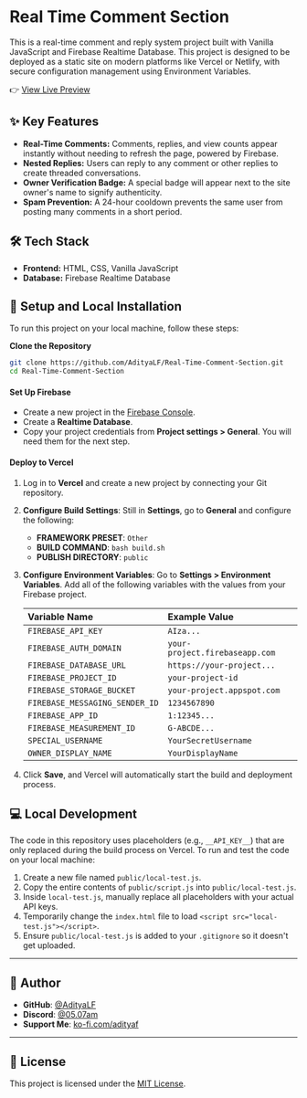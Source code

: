# Real Time Comment Section

This is a real-time comment and reply system project built with Vanilla JavaScript and Firebase Realtime Database. This project is designed to be deployed as a static site on modern platforms like Vercel or Netlify, with secure configuration management using Environment Variables.

👉 [View Live Preview](https://real-time-comment-section.vercel.app/)  

## ✨ Key Features

* **Real-Time Comments:** Comments, replies, and view counts appear instantly without needing to refresh the page, powered by Firebase.
* **Nested Replies:** Users can reply to any comment or other replies to create threaded conversations.
* **Owner Verification Badge:** A special badge will appear next to the site owner's name to signify authenticity.
* **Spam Prevention:** A 24-hour cooldown prevents the same user from posting many comments in a short period.

## 🛠️ Tech Stack

* **Frontend:** HTML, CSS, Vanilla JavaScript
* **Database:** Firebase Realtime Database

## 🚀 Setup and Local Installation

To run this project on your local machine, follow these steps:

**Clone the Repository**
```bash
git clone https://github.com/AdityaLF/Real-Time-Comment-Section.git
cd Real-Time-Comment-Section
```

#### Set Up Firebase
* Create a new project in the [Firebase Console](https://console.firebase.google.com/).
* Create a **Realtime Database**.
* Copy your project credentials from **Project settings > General**. You will need them for the next step.

#### Deploy to Vercel
1.  Log in to **Vercel** and create a new project by connecting your Git repository.
2.  **Configure Build Settings**: Still in **Settings**, go to **General** and configure the following:
    * **FRAMEWORK PRESET**: `Other`
    * **BUILD COMMAND**: `bash build.sh`
    * **PUBLISH DIRECTORY**: `public`

3.  **Configure Environment Variables**: Go to **Settings > Environment Variables**. Add all of the following variables with the values from your Firebase project.

    | Variable Name          | Example Value                 |
    | :--------------------- | :---------------------------- |
    | `FIREBASE_API_KEY`     | `AIza...`                     |
    | `FIREBASE_AUTH_DOMAIN` | `your-project.firebaseapp.com`  |
    | `FIREBASE_DATABASE_URL`| `https://your-project...`       |
    | `FIREBASE_PROJECT_ID`  | `your-project-id`             |
    | `FIREBASE_STORAGE_BUCKET`| `your-project.appspot.com`    |
    | `FIREBASE_MESSAGING_SENDER_ID`| `1234567890`                  |
    | `FIREBASE_APP_ID`      | `1:12345...`                  |
    | `FIREBASE_MEASUREMENT_ID`| `G-ABCDE...`                  |
    | `SPECIAL_USERNAME`     | `YourSecretUsername`          |
    | `OWNER_DISPLAY_NAME`   | `YourDisplayName`             |

4.  Click **Save**, and Vercel will automatically start the build and deployment process.

## 💻 Local Development

The code in this repository uses placeholders (e.g., `__API_KEY__`) that are only replaced during the build process on Vercel. To run and test the code on your local machine:
1.  Create a new file named `public/local-test.js`.
2.  Copy the entire contents of `public/script.js` into `public/local-test.js`.
3.  Inside `local-test.js`, manually replace all placeholders with your actual API keys.
4.  Temporarily change the `index.html` file to load `<script src="local-test.js"></script>`.
5.  Ensure `public/local-test.js` is added to your `.gitignore` so it doesn't get uploaded.

---

## 👤 Author

* **GitHub**: [@AdityaLF](https://github.com/AdityaLF)
* **Discord**: [@05.07am](https://discordapp.com/users/786163564205047839)
* **Support Me**: [ko-fi.com/adityaf](https://ko-fi.com/adityaf)

---

## 📄 License

This project is licensed under the [MIT License](LICENSE).
